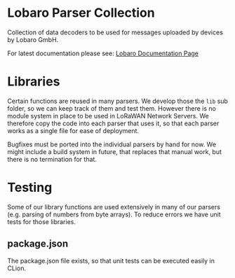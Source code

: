# Lobaro Parser Collection
Collection of data decoders to be used for messages uploaded by devices by Lobaro GmbH.

For latest documentation please see: [Lobaro Documentation Page](https://doc.lobaro.com)

# Libraries
Certain functions are reused in many parsers. We develop those the `lib` sub folder, so we can 
keep track of them and test them. However there is no module system in place to be used in 
LoRaWAN Network Servers. We therefore copy the code into each parser that uses it, 
so that each parser works as a single file for ease of deployment.

Bugfixes must be ported into the individual parsers by hand for now. We might include a build system 
in future, that replaces that manual work, but there is no termination for that.

# Testing
Some of our library functions are used extensively in many of our parsers (e.g. parsing of numbers from 
byte arrays). To reduce errors we have unit tests for those libraries.

## package.json
The package.json file exists, so that unit tests can be executed easily in CLion.

